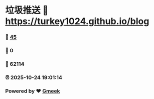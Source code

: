 # 垃圾推送 :link: https://turkey1024.github.io/blog 
### :page_facing_up: [45](https://turkey1024.github.io/blog/tag.html) 
### :speech_balloon: 0 
### :hibiscus: 62114 
### :alarm_clock: 2025-10-24 19:01:14 
### Powered by :heart: [Gmeek](https://github.com/Meekdai/Gmeek)
